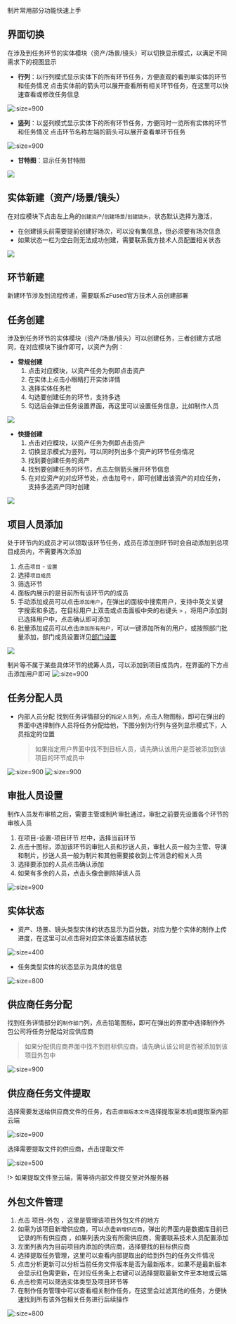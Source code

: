 制片常用部分功能快速上手

## 界面切换
在涉及到任务环节的实体模块（资产/场景/镜头）可以切换显示模式，以满足不同需求下的视图显示
+ **行列**：以行列模式显示实体下的所有环节任务，方便直观的看到单实体的环节和任务情况
    点击实体前的箭头可以展开查看所有相关环节任务，在这里可以快速查看或修改任务信息  

![](../images/quick_start/producer/show_mode_row.png ':size=900')

+ **竖列**：以竖列模式显示实体下的所有环节任务，方便同时一览所有实体的环节和任务情况
    点击环节名称左端的箭头可以展开查看单环节任务

![](../images/quick_start/producer/show_mode_column.png ':size=900')

+ **甘特图**：显示任务甘特图

![](../images/quick_start/producer/show_mode_gante.png)

## 实体新建（资产/场景/镜头）
在对应模块下点击左上角的`创建资产`/`创建场景`/`创建镜头`，状态默认选择为激活，
+ 在创建镜头前需要提前创建好场次，可以没有集信息，但必须要有场次信息
+ 如果状态一栏为空白则无法成功创建，需要联系我方技术人员配置相关状态

![](../images/quick_start/producer/entity_create.png)

## 环节新建
新建环节涉及到流程传递，需要联系zFused官方技术人员创建部署

## 任务创建
涉及到任务环节的实体模块（资产/场景/镜头）可以创建任务，三者创建方式相同，在对应模块下操作即可，以资产为例：
+ **常规创建**
  1. 点击对应模块，以资产任务为例即点击资产
  2. 在实体上点击小眼睛打开实体详情
  3. 选择实体任务栏
  4. 勾选要创建任务的环节，支持多选
  5. 勾选后会弹出任务设置界面，再这里可以设置任务信息，比如制作人员

![](../images/quick_start/producer/task_create.png)

+ **快捷创建**
  1. 点击对应模块，以资产任务为例即点击资产
  2. 切换显示模式为竖列，可以同时列出多个资产的环节任务情况
  3. 找到要创建任务的资产
  4. 找到要创建任务的环节，点击左侧箭头展开环节信息
  5. 在对应资产的对应环节处，点击加号`十`，即可创建出该资产的对应任务，支持多选资产同时创建

![](../images/quick_start/producer/task_create_quick.png)

## 项目人员添加
处于环节内的成员才可以领取该环节任务，成员在添加到环节时会自动添加到总项目成员内，不需要再次添加
1. 点击`项目` - `设置`
2. 选择`项目成员`
3. 筛选环节
4. 面板内展示的是目前所有该环节内的成员
5. 手动添加成员可以点击`添加用户`，在弹出的面板中搜索用户，支持中英文关键字搜索和多选，在目标用户上双击或点击面板中央的右键头 `>` ，将用户添加到已选择用户中，点击确认即可添加
6.  批量添加成员可以点击`添加所有用户`，可以一键添加所有的用户，或按照部门批量添加，部门成员设置详见[部门设置](/desktop/member/department.md#部门人员)

![](../images/project/project/member_link.png)

制片等不属于某些具体环节的统筹人员，可以添加到项目成员内，在界面的下方点击添加用户即可
![](../images/quick_start/producer/member.png ':size=900')


## 任务分配人员
+ 内部人员分配
找到任务详情部分的`指定人员`列，点击人物图标，即可在弹出的界面中选择制作人员将任务分配给他，下图分别为行列与竖列显示模式下，人员指定的位置
    > 如果指定用户界面中找不到目标人员，请先确认该用户是否被添加到该项目的环节成员中

![](../images/quick_start/producer/task_assign.png ':size=900')
![](../images/quick_start/producer/task_assign2.png ':size=900')


## 审批人员设置
制作人员发布审核之后，需要主管或制片审批通过，审批之前要先设置各个环节的审核人员
1.	在项目-设置-项目环节 栏中，选择当前环节
2.	点击十图标，添加该环节的审批人员和抄送人员，审批人员一般为主管、导演和制片，抄送人员一般为制片和其他需要接收到上传消息的相关人员
3.	选择要添加的人员点击确认添加
4.	如果有多余的人员，点击头像会删除掉该人员

![](../images/quick_start/producer/add_supervisor.png ':size=900')

## 实体状态
+ 资产、场景、镜头类型实体的状态显示为百分数，对应为整个实体的制作上传进度，在这里可以点击将对应实体设置冻结状态  

![](../images/quick_start/producer/entity_status.png ':size=400')    

+ 任务类型实体的状态显示为具体的信息  

![](../images/quick_start/producer/entity_status_task.png ':size=800')

## 供应商任务分配
找到任务详情部分的`制作部门`列，点击铅笔图标，即可在弹出的界面中选择制作外包公司将任务分配给对应供应商
> 如果分配供应商界面中找不到目标供应商，请先确认该公司是否被添加到该项目外包中    
  
![](../images/quick_start/producer/task_assign_out.png ':size=900')

## 供应商任务文件提取
选择需要发送给供应商文件的任务，右击`提取版本文件`选择提取至本机`或`提取至内部云端

![](../images/quick_start/producer/extract_task_file_01.png ':size=900')

选择需要提取文件的供应商，点击提取文件

![](../images/quick_start/producer/extract_task_file_02.png ':size=500')

!> 如果提取文件至云端，需等待内部文件提交至对外服务器

## 外包文件管理
1. 点击 项目-外包 ，这里是管理该项目外包文件的地方
2. 如需为该项目新增供应商，可以点击`新增供应商`，弹出的界面内是数据库目前已记录的所有供应商 ，如果列表内没有所需供应商，需要联系技术人员配置添加
3. 左面列表内为目前项目内添加的供应商，选择要找的目标供应商
4. 选择提取任务管理，这里可以查看内部提取出的给到外包的任务文件情况
5. 点击分析更新可以分析当前任务文件版本是否为最新版本，如果不是最新版本会显示红色需更新，在对应任务条上右键可以选择提取最新文件至本地或云端
6. 点击检索可以筛选实体类型及项目环节等
7. 在制作任务管理中可以查看相关制作任务，在这里会过滤其他的任务，方便快速找到所有该外包相关任务进行后续操作    

![](../images/quick_start/producer/outsource_manage.png ':size=800')
